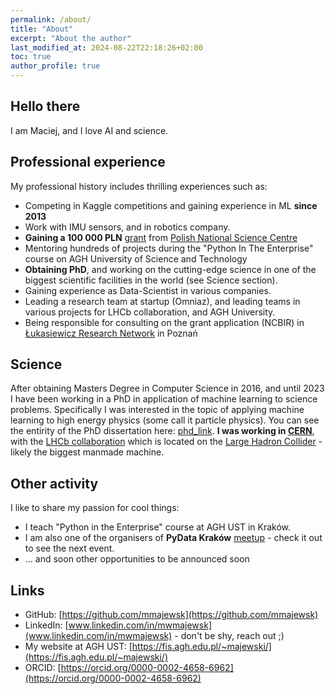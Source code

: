 ```yaml
---
permalink: /about/
title: "About"
excerpt: "About the author"
last_modified_at: 2024-08-22T22:18:26+02:00
toc: true
author_profile: true
---
```


## Hello there

I am Maciej, and I love AI and science. 

## Professional experience

My professional history includes thrilling experiences such as:

- Competing in Kaggle competitions and gaining experience in ML **since 2013**
- Work with IMU sensors, and in robotics company.
- **Gaining a 100 000 PLN** [grant](https://projekty.ncn.gov.pl/index.php?projekt_id=395312) from [Polish National Science Centre](https://en.wikipedia.org/wiki/National_Science_Centre)
- Mentoring hundreds of projects during the "Python In The Enterprise" course on AGH University of Science and Technology
- **Obtaining PhD**, and working on the cutting-edge science in one of the biggest scientific facilities in the world (see Science section).
- Gaining experience as Data-Scientist in various companies.
- Leading a research team at startup (Omniaz), and leading teams in various projects for LHCb collaboration, and AGH University.
- Being responsible for consulting on the grant application (NCBIR) in [Łukasiewicz Research Network](https://lukasiewicz.gov.pl/en/) in Poznań 

## Science

After obtaining Masters Degree in Computer Science in 2016,  and until 2023 I have been working in a PhD in application of machine learning to science problems. Specifically I was interested in the topic of applying machine learning to high energy physics (some call it particle physics). 
You can see the entirity of the PhD dissertation here: [phd_link](https://github.com/mmajewsk/phd_thesis_mmajewski). **I was working in [CERN](https://home.cern/)**, with the [LHCb collaboration](http://lhcb.web.cern.ch/) which is located on the [Large Hadron Collider](https://en.wikipedia.org/wiki/Large_Hadron_Collider) - likely the biggest manmade machine.

## Other activity

I like to share my passion for cool things:
 - I teach "Python in the Enterprise" course at AGH UST in Kraków.
 - I am also one of the organisers of **PyData Kraków** [meetup](https://www.meetup.com/pl-PL/PyData-Krakow/) - check it out to see the next event.
 - ... and soon other opportunities to be announced soon


## Links

- GitHub: [https://github.com/mmajewsk](https://github.com/mmajewsk)
- LinkedIn: [www.linkedin.com/in/mwmajewsk](www.linkedin.com/in/mwmajewsk) - don't be shy, reach out ;)
- My website at AGH UST: [https://fis.agh.edu.pl/~majewski/](https://fis.agh.edu.pl/~majewski/)
- ORCID: [https://orcid.org/0000-0002-4658-6962](https://orcid.org/0000-0002-4658-6962)
